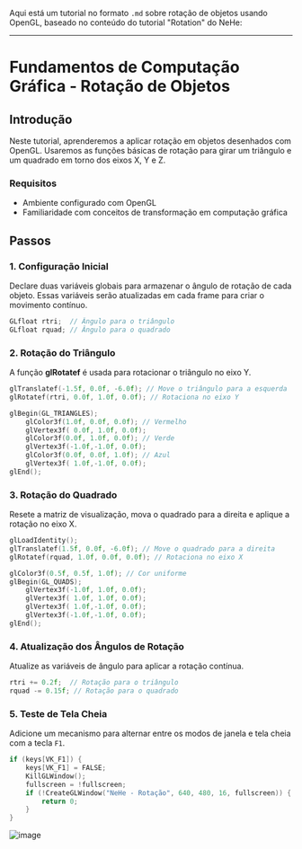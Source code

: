 Aqui está um tutorial no formato `.md` sobre rotação de objetos usando OpenGL, baseado no conteúdo do tutorial "Rotation" do NeHe:

---

# Fundamentos de Computação Gráfica - Rotação de Objetos

## Introdução
Neste tutorial, aprenderemos a aplicar rotação em objetos desenhados com OpenGL. Usaremos as funções básicas de rotação para girar um triângulo e um quadrado em torno dos eixos X, Y e Z.

### Requisitos
- Ambiente configurado com OpenGL
- Familiaridade com conceitos de transformação em computação gráfica

## Passos

### 1. Configuração Inicial
Declare duas variáveis globais para armazenar o ângulo de rotação de cada objeto. Essas variáveis serão atualizadas em cada frame para criar o movimento contínuo.

```cpp
GLfloat rtri;  // Ângulo para o triângulo
GLfloat rquad; // Ângulo para o quadrado
```

### 2. Rotação do Triângulo
A função **glRotatef** é usada para rotacionar o triângulo no eixo Y.

```cpp
glTranslatef(-1.5f, 0.0f, -6.0f); // Move o triângulo para a esquerda
glRotatef(rtri, 0.0f, 1.0f, 0.0f); // Rotaciona no eixo Y

glBegin(GL_TRIANGLES);
    glColor3f(1.0f, 0.0f, 0.0f); // Vermelho
    glVertex3f( 0.0f, 1.0f, 0.0f);
    glColor3f(0.0f, 1.0f, 0.0f); // Verde
    glVertex3f(-1.0f,-1.0f, 0.0f);
    glColor3f(0.0f, 0.0f, 1.0f); // Azul
    glVertex3f( 1.0f,-1.0f, 0.0f);
glEnd();
```

### 3. Rotação do Quadrado
Resete a matriz de visualização, mova o quadrado para a direita e aplique a rotação no eixo X.

```cpp
glLoadIdentity();
glTranslatef(1.5f, 0.0f, -6.0f); // Move o quadrado para a direita
glRotatef(rquad, 1.0f, 0.0f, 0.0f); // Rotaciona no eixo X

glColor3f(0.5f, 0.5f, 1.0f); // Cor uniforme
glBegin(GL_QUADS);
    glVertex3f(-1.0f, 1.0f, 0.0f);
    glVertex3f( 1.0f, 1.0f, 0.0f);
    glVertex3f( 1.0f,-1.0f, 0.0f);
    glVertex3f(-1.0f,-1.0f, 0.0f);
glEnd();
```

### 4. Atualização dos Ângulos de Rotação
Atualize as variáveis de ângulo para aplicar a rotação contínua.

```cpp
rtri += 0.2f;  // Rotação para o triângulo
rquad -= 0.15f; // Rotação para o quadrado
```

### 5. Teste de Tela Cheia
Adicione um mecanismo para alternar entre os modos de janela e tela cheia com a tecla `F1`.

```cpp
if (keys[VK_F1]) {
    keys[VK_F1] = FALSE;
    KillGLWindow();
    fullscreen = !fullscreen;
    if (!CreateGLWindow("NeHe - Rotação", 640, 480, 16, fullscreen)) {
        return 0;
    }
}
```

![image](https://github.com/user-attachments/assets/d4920659-4855-4ff7-8044-794bf30ffa36)


